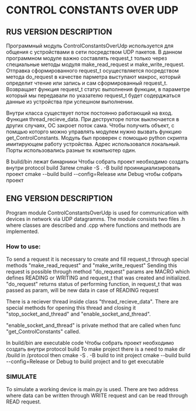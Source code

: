 # CONTROL CONSTANTS OVER UDP 
## RUS VERSION DESCRIPTION
Программный модуль ControlConstantsOverUdp используется для общения с устройствами в сети посредством UDP пакетов.
В данном программном модуле важно составлять request_t только через специальные методы модуля make_read_request и make_write_request.
Отправка сформированного request_t осуществляется посредством метода do_request в качестве парметра выступают макрос, который определит
чтение или запись и сам сформированный request_t. Возвращает функция request_t статус выполнения функции, в параметре который мы передавали по указателю
request_t будет содерджаться данные из устройства при успешном выполнении.

Внутри класса существует поток постоянно работающий на вход. Функция thread_recieve_data. При деструкторе поток выключается в других случаях, ОС закроет 
поток сама. Чтобы получить объект, с помщью которго можно управлять модулем нужно вызвать функцию get_ControlConstants.
Модуль был проверен с помощью python скрипта имитирующем работу устройства. Адрес использовался локальный. Порты использовались разные тк компьютер один.

В build/bin лежат бинарники
Чтобы собрать проект необходимо создать внутри protocol build
Затем cmake -S . -B build проинициализировать проект
cmake --build build --config=Release или Debug чтобы собрать проект
## ENG VERSION DESCRIPTION
Program module ControlConstantsOverUdp is used for communication with devices in network via UDP datagramms.
The module consists two files .h where classes are described and .cpp where functions and methods are implemented.
### How to use:
To send a request it is necessary to create and fill request_t through special methods "make_read_request" and "make_write_request"
Sending this request is possible through method "do_request" params are MACRO which defines READING or WRITING and request_t that was created and initialized.
"do_request" returns status of performing function, in request_t that was passed as param, will be new data in case of READING request 

There is a reciever thread inside class "thread_recieve_data". There are special methods for opening this thread and closing it "stop_socket_and_thread" and "enable_socket_and_thread".

"enable_socket_and_thread" is private method that are called when func "get_ControlConstants" called. 

In build/bin are executable code
Чтобы собрать проект необходимо создать внутри protocol build
To make project there is a need to make dir /build in /protocol
then cmake -S . -B build to init project
cmake --build build --config=Release or Debug to build project and to get executable

### SIMULATE
To simulate a working device is main.py is used. There are two address where data can be written through WRITE request and can be read through READ request.



